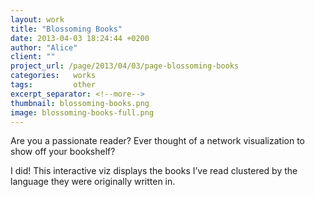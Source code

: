 ```yaml
---
layout: work
title: "Blossoming Books"
date: 2013-04-03 18:24:44 +0200
author: "Alice"
client: ""
project_url: /page/2013/04/03/page-blossoming-books
categories:   works
tags:         other
excerpt_separator: <!--more-->
thumbnail: blossoming-books.png
image: blossoming-books-full.png
---
```

Are you a passionate reader? Ever thought of a network visualization to show off your bookshelf?
<!--more-->

I did! This interactive viz displays the books I’ve read clustered by the language they were originally written in.